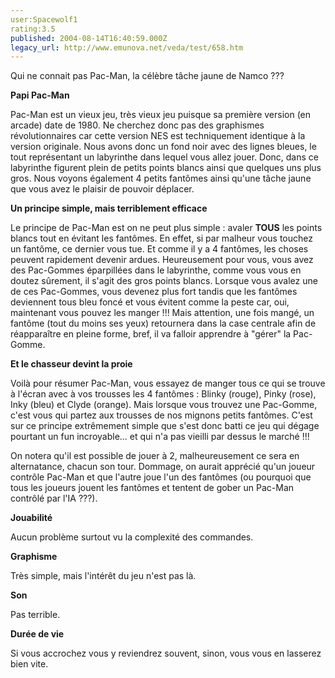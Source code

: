 ```yaml
---
user:Spacewolf1
rating:3.5
published: 2004-08-14T16:40:59.000Z
legacy_url: http://www.emunova.net/veda/test/658.htm
---
```

Qui ne connait pas Pac-Man, la célèbre tâche jaune de Namco ???  

  

**Papi Pac-Man**  

Pac-Man est un vieux jeu, très vieux jeu puisque sa première version (en arcade) date de 1980\. Ne cherchez donc pas des graphismes révolutionnaires car cette version NES est techniquement identique à la version originale. Nous avons donc un fond noir avec des lignes bleues, le tout représentant un labyrinthe dans lequel vous allez jouer. Donc, dans ce labyrinthe figurent plein de petits points blancs ainsi que quelques uns plus gros. Nous voyons également 4 petits fantômes ainsi qu'une tâche jaune que vous avez le plaisir de pouvoir déplacer.  

  

**Un principe simple, mais terriblement efficace**  

Le principe de Pac-Man est on ne peut plus simple : avaler **TOUS** les points blancs tout en évitant les fantômes. En effet, si par malheur vous touchez un fantôme, ce dernier vous tue. Et comme il y a 4 fantômes, les choses peuvent rapidement devenir ardues. Heureusement pour vous, vous avez des Pac-Gommes éparpillées dans le labyrinthe, comme vous vous en doutez sûrement, il s'agit des gros points blancs. Lorsque vous avalez une de ces Pac-Gommes, vous devenez plus fort tandis que les fantômes deviennent tous bleu foncé et vous évitent comme la peste car, oui, maintenant vous pouvez les manger !!! Mais attention, une fois mangé, un fantôme (tout du moins ses yeux) retournera dans la case centrale afin de réapparaître en pleine forme, bref, il va falloir apprendre à "gérer" la Pac-Gomme.  

  

**Et le chasseur devint la proie**  

Voilà pour résumer Pac-Man, vous essayez de manger tous ce qui se trouve à l'écran avec à vos trousses les 4 fantômes : Blinky (rouge), Pinky (rose), Inky (bleu) et Clyde (orange). Mais lorsque vous trouvez une Pac-Gomme, c'est vous qui partez aux trousses de nos mignons petits fantômes. C'est sur ce principe extrêmement simple que s'est donc batti ce jeu qui dégage pourtant un fun incroyable... et qui n'a pas vieilli par dessus le marché !!!  

On notera qu'il est possible de jouer à 2, malheureusement ce sera en alternatance, chacun son tour. Dommage, on aurait apprécié qu'un joueur contrôle Pac-Man et que l'autre joue l'un des fantômes (ou pourquoi que tous les joueurs jouent les fantômes et tentent de gober un Pac-Man contrôlé par l'IA ???).  

  

  

**Jouabilité**  

Aucun problème surtout vu la complexité des commandes.  

**Graphisme**  

Très simple, mais l'intérêt du jeu n'est pas là.  

**Son**  

Pas terrible.  

**Durée de vie**  

Si vous accrochez vous y reviendrez souvent, sinon, vous vous en lasserez bien vite.